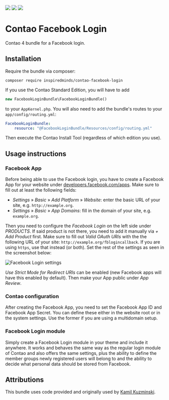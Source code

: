 [![](https://img.shields.io/maintenance/yes/2018.svg)](https://github.com/inspiredminds/contao-facebook-login)
[![](https://img.shields.io/packagist/v/inspiredminds/contao-facebook-login.svg)](https://packagist.org/packages/inspiredminds/contao-facebook-login)
[![](https://img.shields.io/packagist/dt/inspiredminds/contao-facebook-login.svg)](https://packagist.org/packages/inspiredminds/contao-facebook-login)

Contao Facebook Login
=====================

Contao 4 bundle for a Facebook login.

## Installation

Require the bundle via composer:
```
composer require inspiredminds/contao-facebook-login
```
If you use the Contao Standard Edition, you will have to add
```php
new FacebookLoginBundle\FacebookLoginBundle()
```
to your `AppKernel.php`. You will also need to add the bundle's routes to your `app/config/routing.yml`:
```yaml
FacebookLoginBundle:
    resource: "@FacebookLoginBundle/Resources/config/routing.yml"
```
Then execute the Contao Install Tool (regardless of which edition you use). 

## Usage instructions

### Facebook App

Before being able to use the Facebook login, you have to create a Facebook App for your website under [developers.facebook.com/apps](https://developers.facebook.com/apps). Make sure to fill out at least the following fields:

* _Settings_ » _Basic_ » _Add Platform_ » _Website_: enter the basic URL of your site, e.g. `http://example.org`.
* _Settings_ » _Basic_ » _App Domains_: fill in the domain of your site, e.g. `example.org`.

Then you need to configure the _Facebook Login_ on the left side under _PRODUCTS_. If said product is not there, you need to add it manually via _+ Add Product_ first. Make sure to fill out _Valid OAuth URIs_ with the the following URL of your site: `http://example.org/fblogincallback`. If you are using `https`, use that instead (or both). Set the rest of the settings as seen in the screenshot below:

![Facebook Login settings](https://github.com/inspiredminds/contao-facebook-login/raw/master/facebook-login-settings.png)

_Use Strict Mode for Redirect URIs_ can be enabled (new Facebook apps will have this enabled by default). Then make your App public under _App Review_.

### Contao configuration

After creating the Facebook App, you need to set the Facebook App ID and Facebook App Secret. You can define these either in the website root or in the system settings. Use the former if you are using a multidomain setup.

### Facebook Login module

Simply create a Facebook Login module in your theme and include it anywhere. It works and behaves the same way as the regular login module of Contao and also offers the same settings, plus the ability to define the member groups newly registered users will belong to and the ability to decide what personal data should be stored from Facebook.

## Attributions

This bundle uses code provided and originally used by [Kamil Kuzminski](https://github.com/qzminski).
